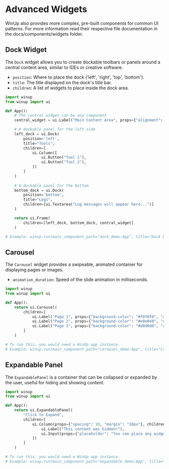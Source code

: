 # Advanced Widgets

WinUp also provides more complex, pre-built components for common UI patterns.
For more information read their respective file documentation in the docs/components/widgets folder.

## Dock Widget
The `Dock` widget allows you to create dockable toolbars or panels around a central content area, similar to IDEs or creative software.

*   `position`: Where to place the dock ('left', 'right', 'top', 'bottom').
*   `title`: The title displayed on the dock's title bar.
*   `children`: A list of widgets to place inside the dock area.

```python
import winup
from winup import ui

def App():
    # The central widget can be any component
    central_widget = ui.Label("Main Content Area", props={"alignment": "AlignCenter"})

    # A dockable panel for the left side
    left_dock = ui.Dock(
        position='left',
        title="Tools",
        children=[
            ui.Column([
                ui.Button("Tool 1"),
                ui.Button("Tool 2"),
            ])
        ]
    )
    
    # A dockable panel for the bottom
    bottom_dock = ui.Dock(
        position='bottom',
        title="Logs",
        children=[ui.Textarea("Log messages will appear here...")]
    )

    return ui.Frame(
        children=[left_dock, bottom_dock, central_widget]
    )

# Example: winup.run(main_component_path="dock_demo:App", title="Dock Demo")
```

## Carousel
The `Carousel` widget provides a swipeable, animated container for displaying pages or images.

*   `animation_duration`: Speed of the slide animation in milliseconds.

```python
import winup
from winup import ui

def App():
    return ui.Carousel(
        children=[
            ui.Label("Page 1", props={"background-color": "#f0f0f0", "alignment": "AlignCenter", "height": 150}),
            ui.Label("Page 2", props={"background-color": "#e0e0e0", "alignment": "AlignCenter", "height": 150}),
            ui.Label("Page 3", props={"background-color": "#d0d0d0", "alignment": "AlignCenter", "height": 150}),
        ]
    )

# To run this, you would need a WinUp app instance.
# Example: winup.run(main_component_path="carousel_demo:App", title="Carousel Demo")
```

## Expandable Panel
The `ExpandablePanel` is a container that can be collapsed or expanded by the user, useful for hiding and showing content.

```python
import winup
from winup import ui

def App():
    return ui.ExpandablePanel(
        "Click to Expand",
        children=[
            ui.Column(props={"spacing": 10, "margin": "10px"}, children=[
                ui.Label("This content was hidden!"),
                ui.Input(props={"placeholder": "You can place any widget inside."})
            ])
        ]
    )

# To run this, you would need a WinUp app instance.
# Example: winup.run(main_component_path="expandable_demo:App", title="Expandable Panel Demo")
```